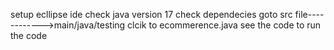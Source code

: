 setup ecllipse ide
check java version 17
check dependecies
goto src file------------>main/java/testing
clcik to ecommerence.java
see the code to run the code
